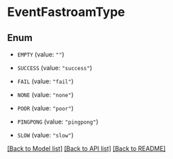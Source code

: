 # EventFastroamType

## Enum


* `EMPTY` (value: `""`)

* `SUCCESS` (value: `"success"`)

* `FAIL` (value: `"fail"`)

* `NONE` (value: `"none"`)

* `POOR` (value: `"poor"`)

* `PINGPONG` (value: `"pingpong"`)

* `SLOW` (value: `"slow"`)


[[Back to Model list]](../README.md#documentation-for-models) [[Back to API list]](../README.md#documentation-for-api-endpoints) [[Back to README]](../README.md)


